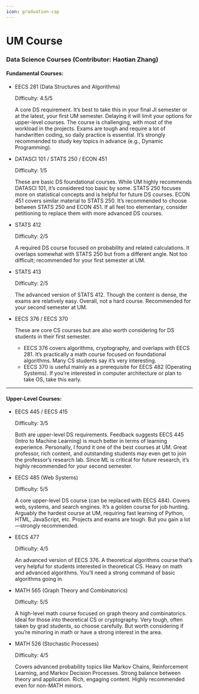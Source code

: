 ```yaml
---
icon: graduation-cap
---
```


# UM Course

### Data Science Courses (Contributor: Haotian Zhang)

#### Fundamental Courses:

*   EECS 281 (Data Structures and Algorithms)

    Difficulty: 4.5/5

    A core DS requirement. It’s best to take this in your final JI semester or at the latest, your first UM semester. Delaying it will limit your options for upper-level courses. The course is challenging, with most of the workload in the projects. Exams are tough and require a lot of handwritten coding, so daily practice is essential. It’s strongly recommended to study key topics in advance (e.g., Dynamic Programming).
*   DATASCI 101 / STATS 250 / ECON 451

    Difficulty: 1/5

    These are basic DS foundational courses. While UM highly recommends DATASCI 101, it’s considered too basic by some. STATS 250 focuses more on statistical concepts and is helpful for future DS courses. ECON 451 covers similar material to STATS 250. It’s recommended to choose between STATS 250 and ECON 451. If all feel too elementary, consider petitioning to replace them with more advanced DS courses.
*   STATS 412

    Difficulty: 2/5

    A required DS course focused on probability and related calculations. It overlaps somewhat with STATS 250 but from a different angle. Not too difficult; recommended for your first semester at UM.
*   STATS 413

    Difficulty: 2/5

    The advanced version of STATS 412. Though the content is dense, the exams are relatively easy. Overall, not a hard course. Recommended for your second semester at UM.
*   EECS 376 / EECS 370

    These are core CS courses but are also worth considering for DS students in their first semester.

    * EECS 376 covers algorithms, cryptography, and overlaps with EECS 281. It’s practically a math course focused on foundational algorithms. Many CS students say it’s very interesting.
    * EECS 370 is useful mainly as a prerequisite for EECS 482 (Operating Systems). If you’re interested in computer architecture or plan to take OS, take this early.

***

#### Upper-Level Courses:

*   EECS 445 / EECS 415

    Difficulty: 3/5

    Both are upper-level DS requirements. Feedback suggests EECS 445 (Intro to Machine Learning) is much better in terms of learning experience. Personally, I found it one of the best courses at UM. Great professor, rich content, and outstanding students may even get to join the professor’s research lab. Since ML is critical for future research, it’s highly recommended for your second semester.
*   EECS 485 (Web Systems)

    Difficulty: 5/5

    A core upper-level DS course (can be replaced with EECS 484). Covers web, systems, and search engines. It’s a golden course for job hunting. Arguably the hardest course at UM, requiring fast learning of Python, HTML, JavaScript, etc. Projects and exams are tough. But you gain a lot—strongly recommended.
*   EECS 477

    Difficulty: 4/5

    An advanced version of EECS 376. A theoretical algorithms course that’s very helpful for students interested in theoretical CS. Heavy on math and advanced algorithms. You’ll need a strong command of basic algorithms going in.
*   MATH 565 (Graph Theory and Combinatorics)

    Difficulty: 5/5

    A high-level math course focused on graph theory and combinatorics. Ideal for those into theoretical CS or cryptography. Very tough, often taken by grad students, so choose carefully. But worth considering if you’re minoring in math or have a strong interest in the area.
*   MATH 526 (Stochastic Processes)

    Difficulty: 4/5

    Covers advanced probability topics like Markov Chains, Reinforcement Learning, and Markov Decision Processes. Strong balance between theory and application. Rich, engaging content. Highly recommended even for non-MATH minors.
